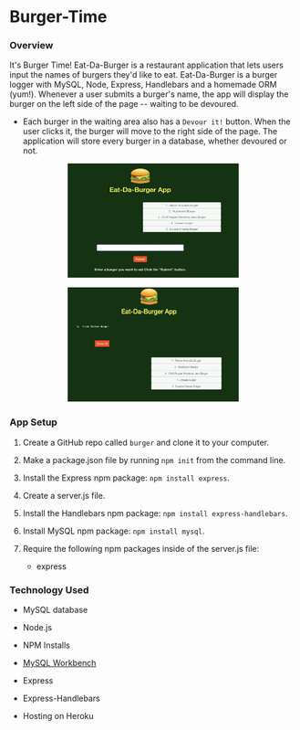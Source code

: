 # Burger-Time

### Overview
It's Burger Time! Eat-Da-Burger is a restaurant application that lets users input the names of burgers they'd like to eat. Eat-Da-Burger is a  burger logger with MySQL, Node, Express, Handlebars and a homemade ORM (yum!). Whenever a user submits a burger's name, the app will display the burger on the left side of the page -- waiting to be devoured.

* Each burger in the waiting area also has a `Devour it!` button. When the user clicks it, the burger will move to the right side of the page. The application will store every burger in a database, whether devoured or not.


<p align="center">
  <img width="300" height="200" src="https://github.com/JohannaCasimirMahoney/Burger-Time/blob/master/Screen%20Shot%202.png">
</p>
<p align="center">
  <img width="300" height="200" src="https://github.com/JohannaCasimirMahoney/Burger-Time/blob/master/Screen%20Shot%203.png">
</p>

### App Setup

1. Create a GitHub repo called `burger` and clone it to your computer.

2. Make a package.json file by running `npm init` from the command line.

3. Install the Express npm package: `npm install express`.

4. Create a server.js file.

5. Install the Handlebars npm package: `npm install express-handlebars`.

6. Install MySQL npm package: `npm install mysql`.

7. Require the following npm packages inside of the server.js file:
   * express



### Technology Used

* MySQL database

* Node.js

* NPM Installs

* <a href="https://devhints.io/mysql">MySQL Workbench</a>

* Express

* Express-Handlebars

* Hosting on Heroku
